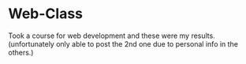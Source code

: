 # Web-Class
Took a course for web development and these were my results. (unfortunately only able to post the 2nd one due to personal info in the others.)
